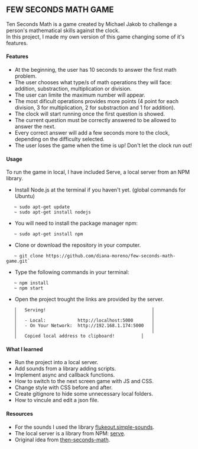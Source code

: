 ## FEW SECONDS MATH GAME

Ten Seconds Math is a game created by Michael Jakob to challenge a person's mathematical skills against the clock.  
In this project, I made my own version of this game changing some of it's features.

#### **Features**

- At the beginning, the user has 10 seconds to answer the first math problem.
- The user chooses what type/s of math operations they will face: addition, substraction, multiplication or division.
- The user can limite the maximum number will appear.
- The most dificult operations provides more points (4 point for each division, 3 for multiplication, 2 for substraction and 1 for addition).
- The clock will start running once the first question is showed.
- The current question must be correctly answered to be allowed to answer the next.
- Every correct answer will add a few seconds more to the clock, depending on the difficulty selected.
- The user loses the game when the time is up! Don't let the clock run out!

#### **Usage**

To run the game in local, I have included Serve, a local server from an NPM library. 

- Install Node.js at the terminal if you haven't yet. (global commands for Ubuntu)

```
   ~ sudo apt-get update
   ~ sudo apt-get install nodejs
```
- You will need to install the package manager npm:

```
   ~ sudo apt-get install npm
```
- Clone or download the repository in your computer.

```
   ~ git clone https://github.com/diana-moreno/few-seconds-math-game.git`
```
- Type the following commands in your terminal:

```
   ~ npm install
   ~ npm start
```
- Open the project trought the links are provided by the server.

```
   │   Serving!                                        │
   │                                                   │
   │   - Local:            http://localhost:5000       │
   │   - On Your Network:  http://192.168.1.174:5000   │
   │                                                   │
   │   Copied local address to clipboard! 	       │
```

#### **What I learned**

- Run the project into a local server.
- Add sounds from a library adding scripts.
- Implement async and callback functions.
- How to switch to the next screen game with JS and CSS.
- Change style with CSS before and after.
- Create gitignore to hide some unnecessary local folders.
- How to vincule and edit a json file.

#### **Resources**

- For the sounds I used the library [flukeout.simple-sounds](https://github.com/flukeout/simple-sounds).
- The local server is a library from NPM: [serve](https://www.npmjs.com/package/serve).
- Original idea from [then-seconds-math](http://www.mental-math-trainer.com/).
